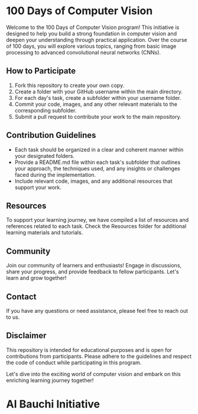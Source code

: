 # 100 Days of Computer Vision

Welcome to the 100 Days of Computer Vision program! This initiative is designed to help you build a strong foundation in computer vision and deepen your understanding through practical application. Over the course of 100 days, you will explore various topics, ranging from basic image processing to advanced convolutional neural networks (CNNs).

## How to Participate

1. Fork this repository to create your own copy.
2. Create a folder with your GitHub username within the main directory.
3. For each day's task, create a subfolder within your username folder.
4. Commit your code, images, and any other relevant materials to the corresponding subfolder.
5. Submit a pull request to contribute your work to the main repository.

## Contribution Guidelines

- Each task should be organized in a clear and coherent manner within your designated folders.
- Provide a README.md file within each task's subfolder that outlines your approach, the techniques used, and any insights or challenges faced during the implementation.
- Include relevant code, images, and any additional resources that support your work.

## Resources

To support your learning journey, we have compiled a list of resources and references related to each task. Check the Resources folder for additional learning materials and tutorials.

## Community

Join our community of learners and enthusiasts! Engage in discussions, share your progress, and provide feedback to fellow participants. Let's learn and grow together!

## Contact

If you have any questions or need assistance, please feel free to reach out to us.

## Disclaimer

This repository is intended for educational purposes and is open for contributions from participants. Please adhere to the guidelines and respect the code of conduct while participating in this program.

Let's dive into the exciting world of computer vision and embark on this enriching learning journey together!

# AI Bauchi Initiative
